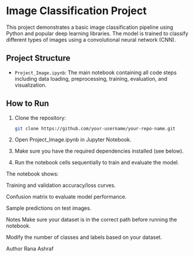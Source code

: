 # Image Classification Project

This project demonstrates a basic image classification pipeline using Python and popular deep learning libraries. The model is trained to classify different types of images using a convolutional neural network (CNN).

## Project Structure

- `Project_Image.ipynb`: The main notebook containing all code steps including data loading, preprocessing, training, evaluation, and visualization.

## How to Run

1. Clone the repository:
   ```bash
   git clone https://github.com/your-username/your-repo-name.git
2. Open Project_Image.ipynb in Jupyter Notebook.

3. Make sure you have the required dependencies installed (see below).

4. Run the notebook cells sequentially to train and evaluate the model.


The notebook shows:

Training and validation accuracy/loss curves.

Confusion matrix to evaluate model performance.

Sample predictions on test images.

Notes
Make sure your dataset is in the correct path before running the notebook.

Modify the number of classes and labels based on your dataset.

Author
Rana Ashraf

